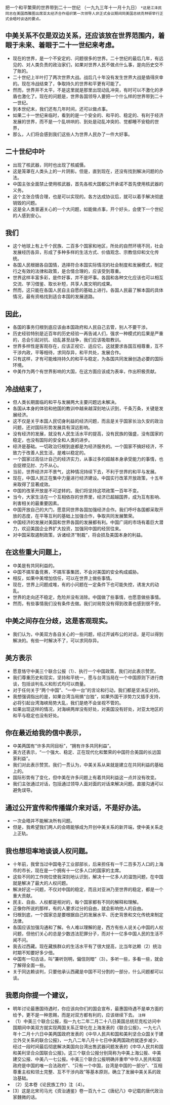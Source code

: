 把一个和平繁荣的世界带到二十一世纪（一九九三年十一月十九日）
`*这是江泽民同志在美国西雅图出席亚太经济合作组织第一次领导人非正式会议期间同美国总统克林顿举行正式会晤时谈话的要点。`## 中美关系不仅是双边关系，还应该放在世界范围内，着眼于未来、着眼于二十一世纪来考虑。
- 现在的世界，是一个不安定的、问题很多的世界。二十世纪的最后几年，有远见的、对人类负责的政治家们，如果对世界人民不做点什么事，是向历史交不了账的。
- 二十世纪上半叶打了两次世界大战。战后几十年没有发生世界大战是值得庆幸的。现在冷战结束了，争取持久的世界和平更有可能了。
- 然而，世界并不太平，不是这里就是那里出现动乱冲突，有时可以不激化的矛盾也激化了。现在的问题是，世界各国领导人要把一个什么样的世界带到二十一世纪。
- 到本世纪末，我们还有几年时间，还可以做点事。
- 如果二十一世纪来临时，看到的是一个安全的、和平的、稳定的、有利于经济发展的世界，而不是一个乱哄哄的、到处是动乱冲突的、觉都睡不安稳的世界，
- 那么，人们将会感到我们这些人为世界人民办了一件大好事。## 二十世纪中叶
- 出现了核武器，同时也出现了核威慑。
- 这是笼罩在人类头上的一片阴影。但是，直到现在，还没有找到解决问题的办法。
- 中国主张全面禁止使用核武器，首先各核大国都公开承诺不首先使用核武器的义务。
- 这个主张合情合理，也是可以实现的。各方达成协议后，就可以着手解决彻底销毁的问题。
- 这是全人类普遍关心的一个大问题，如能做点事，开个好头，会使下一个世纪的人感到安心。## 我们
- 这个地球上有上千个民族、二百多个国家和地区，所处的自然环境不同，社会发展经历各异，形成了多种多样的生活方式、价值观念、宗教信仰和文化传统。
- 各国人民根据各自国情，选择符合本国实际情况的社会制度和发展模式，制定行之有效的法律和政策，是合情合理的，应该受到尊重。
- 世界这样丰富多彩，是件好事，并不是坏事。各国和各种文化应该也可以相互交流、学习借鉴、取长补短，共享人类文明的成果。
- 然而，这只能在各国人民自主自愿的基础上进行。各国人民最了解本国的具体情况，最有资格找到适合本国的发展道路。## 因此，
- 各国的事务归根到底应该由本国政府和人民自己去管，别人不要干涉。
- 历史经验特别是近百年的历史经验一再告诫人们，强求一种模式的后果是严重的，总会引起对抗、动乱甚至战争，我们应该吸取教训。
- 世界多样性是客观存在，应该正视它、适应它。这就要求各国互相尊重，互不干涉内政，平等相待，求同存异，和平共处，发展合作。
- 只有这样，才有可能维持持久的和平与稳定，为各国共同发展创造必要的国际环境。
- 中美作为两个有世界影响的大国，在这方面应该成为表率，作出积极贡献。## 冷战结束了，
- 但人类长期面临的和平与发展两大主要问题远未解决。
- 各国从本身的体验和他国的教训中越来越深刻地认识到，千条万条，关键是发展经济。
- 这不仅是关乎本国人民切身利益的经济问题，而且是关乎国家长治久安的政治问题，还对国际形势发展具有深远影响。
- 没有经济的发展，就没有人民生活水平的提高，没有民族的强盛，没有国家的稳定，也没有国际的安全和人类的进步。
- 经济是基础。一切政治归根到底都是为经济服务的。一个国家不搞好经济，不致力于改善人民生活，是难以稳定的。
- 一个国家过高估计自己的经济实力，从事过多的超越本身承受能力的事情，也会捉襟见肘、力不从心。
- 当前，世界经济并不景气，这种情况持续下去，不利于世界的和平与发展。
- 现在，中国人民正在集中力量进行经济建设。中国实行改革开放政策，十五年来取得了显著成效。
- 中国的改革开放是不可逆转的。我们将坚持这项政策一百年不变。
- 当今，大家生活在一个互相依存的世界里，经济已超越国界，成为互有影响、利害相关的最重要因素。
- 中国开放自己的大门，愿意同世界各国加强经济合作。我们呼吁各国都采取开放的态度，在平等互利的基础上加强合作，争取共同发展繁荣。
- 中国经济的发展对美国和世界各国的发展都有利。中国广阔的市场有着巨大潜力，欢迎美国企业界扩大投资，加强同中国的经贸往来。
- 对中国采取遏制政策，诉诸经济“制裁”，将会损及美国本身的利益。## 在这些重大问题上，
- 中美是有共同利益的。
- 中国不搞军备竞赛，不搞军事集团，不会对美国的安全构成威胁。
- 相反，如果中美增加信任，可以在世界上做些事情。
- 现在，世界上问题成堆，有的小问题在一定条件下也可能失控，诱发大的动乱。
- 世界的走向还不稳定，危险并没有消除。中国做了些事情，也愿意做些事情。
- 然而，有些事情我们没有条件去做。我们对局势没有得到改善也感到很不安。## 中美之间存在分歧，这是客观现实。
- 我们认为，中美双方各自关心的一些问题，经过开诚布公的对话，是可以得到解决的。有些一时解决不了，可以求同存异。## 美方表示
- 愿意恪守中美三个联合公报（1）、执行一个中国政策，我们对此表示赞赏。
- 我们尊重历史和现实，坚持和平统一，愿与台湾当局在一个中国原则下进行商谈，包括谈判名义和形式均可以商量。
- 对于任何关于“两个中国”、“一中一台”的言论和行动，我们都是坚决反对的。
- 我想强调指出的是，如果台湾当局搞“台独”，如果外国干涉势力又插手支持，必将引起台湾海峡局势大乱，我们是绝不会坐视不管的。
- 如果出现这样的情况，对海峡两岸没有好处，对美国没有好处，对亚太地区的和平与稳定也没有好处。## 你在最近给我的信中表示，
- 中美两国有“许多共同目标”，“拥有许多共同利益”。
- 美方还表示，“一个强大、稳定、正在现代化和繁荣的中国符合美国的长远国家利益”。
- 我们对此表示赞赏。我们一贯认为，中美关系从来就是建立在共同利益的基础上的。
- 国际形势有了变化，但中美在许多问题上有着共同利益这一点并没有改变。
- 我们主张通过对话，包括通过领导人面对面的对话来解决问题。直接沟通可以避免误导。## 通过公开宣传和传播媒介来对话，不是好办法。
-  一次会晤并不能解决所有问题。
-  但是，我希望我们两人的会晤能够成为开创中美关系的新开端，使中美关系走上正轨。## 我也想坦率地谈谈人权问题。
- 十年前，我曾当过中国电子工业部部长，后来担任有一千二百多万人口的上海市的市长，现在是一个拥有十一亿多人口的国家的主席。
- 这些不同的工作岗位使我深刻地认识到，解决十一亿多人的温饱问题，在中国就是解决了最大的人权问题。
- 解决好这一问题，不仅对中国的稳定，而且对亚洲乃至世界的稳定，都是一个重大贡献。
- 民主、自由、人权都是相对的，每个国家都有不同的解释和理解。
- 正像你所说的那样，有的人要求过分的自由，就会影响他人的自由。
- 归根到底，一个国家总是要根据自己的发展水平、历史背景和文化传统来制定法律。
- 各国应该加强沟通和了解。令人难以理解的是，西方有些人说关心中国的人权问题，但他们关心的总是少数违法犯罪分子，而对十一亿多中国人民的生活不闻不问。
- 我去过西藏。现在藏族群众的生活水平有了很大提高，比当年达赖（2）统治时期不知要好多少倍。
- 中国有一句古话，叫“兼听则明，偏信则暗”（3）。多听一些，多看一些，就会了解得全面一些。
- 关于同达赖谈判，只要他承认西藏是中国不可分割的一部分，什么问题都可以谈。## 我愿向你提一个建议，
- 明年讨论最惠国待遇时，你应该向你们的国会宣布，最惠国待遇不是单方面的给予，更不是一种恩赐，而是对双方都有利的，应该继续下去。`注释`- （1）中美三个联合公报，指一九七二年二月二十八日美国总统尼克松访问中国期间中美双方就实现两国关系正常化在上海发表的《联合公报》，一九七八年十二月十六日中美两国政府发表的《中华人民共和国和美利坚合众国关于建立外交关系的联合公报》，一九八二年八月十七日中美两国政府就逐步减少、经过一段时间最后彻底解决美国向台湾出售武器问题发表的《中华人民共和国和美利坚合众国联合公报》。这三个联合公报分别简称为中美上海公报、中美建交公报、中美八一七公报。中美三个联合公报明确并重申“中华人民共和国政府是中国的唯一合法政府”、“只有一个中国，台湾是中国的一部分”、“互相尊重主权和领土完整、互不干涉内政”等基本原则，确立了发展中美关系的政治基础。- 〔2）见本卷《论民族工作》注〔4）。- [3〕这是北宋司马光《资治通鉴》卷一百九十二《唐纪八》中记载的唐代政治家魏微的话。